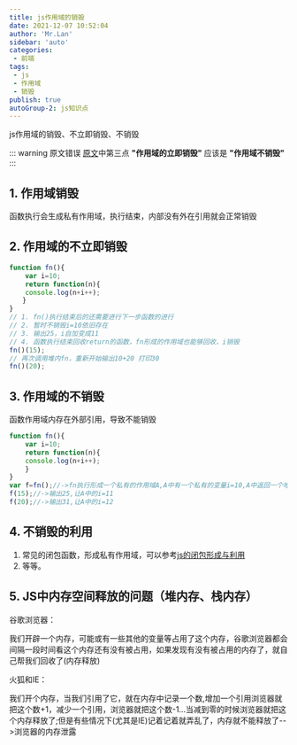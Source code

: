 ```yaml
--- 
title: js作用域的销毁
date: 2021-12-07 10:52:04
author: 'Mr.Lan'
sidebar: 'auto'
categories: 
 - 前端
tags: 
 - js
 - 作用域
 - 销毁
publish: true
autoGroup-2: js知识点
---
```


js作用域的销毁、不立即销毁、不销毁
<!-- more -->
::: warning 原文错误
[原文](https://www.cnblogs.com/guorange/p/7210608.html)中第三点 **"作用域的立即销毁"** 应该是 **"作用域不销毁"**
:::

## **1. 作用域销毁**
函数执行会生成私有作用域，执行结束，内部没有外在引用就会正常销毁

## **2. 作用域的不立即销毁**
``` js
function fn(){
    var i=10;
    return function(n){
    console.log(n+i++);
　　}
}
// 1. fn()执行结束后的还需要进行下一步函数的进行
// 2. 暂时不销毁i=10依旧存在
// 3. 输出25，i自加变成11
// 4. 函数执行结束回收return的函数，fn形成的作用域也能够回收，i销毁
fn()(15);
// 再次调用堆内fn，重新开始输出10+20 打印30
fn()(20);
```

## **3. 作用域的不销毁**
函数作用域内存在外部引用，导致不能销毁
``` js
function fn(){
    var i=10;
    return function(n){
    console.log(n+i++);
    }
}
var f=fn();//->fn执行形成一个私有的作用域A,A中有一个私有的变量i=10,A中返回一个地址xxxfff11,被外面的f占用了,那么当前的A就不能销毁了
f(15);//->输出25,让A中的i=11
f(20);//->输出31,让A中的i=12
``` 

## **4. 不销毁的利用**
1. 常见的闭包函数，形成私有作用域，可以参考[js的闭包形成与利用](./js_bibao.md)
2. 等等。

## **5. JS中内存空间释放的问题（堆内存、栈内存）**
谷歌浏览器：

我们开辟一个内存，可能或有一些其他的变量等占用了这个内存，谷歌浏览器都会间隔一段时间看这个内存还有没有被占用，如果发现有没有被占用的内存了，就自己帮我们回收了(内存释放)

火狐和IE：

我们开个内存，当我们引用了它，就在内存中记录一个数,增加一个引用浏览器就把这个数+1，减少一个引用，浏览器就把这个数-1...当减到零的时候浏览器就把这个内存释放了;但是有些情况下(尤其是IE)记着记着就弄乱了，内存就不能释放了-->浏览器的内存泄露
